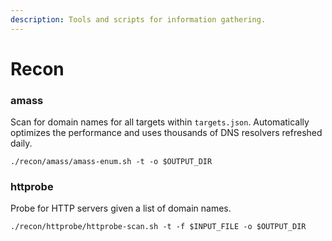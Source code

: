 ```yaml
---
description: Tools and scripts for information gathering.
---
```


# Recon

### amass

Scan for domain names for all targets within `targets.json`. Automatically optimizes the performance and uses thousands of DNS resolvers refreshed daily.

```shell
./recon/amass/amass-enum.sh -t -o $OUTPUT_DIR
```

### httprobe

Probe for HTTP servers given a list of domain names.

```shell
./recon/httprobe/httprobe-scan.sh -t -f $INPUT_FILE -o $OUTPUT_DIR
```

